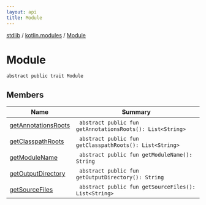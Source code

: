 ```yaml
---
layout: api
title: Module
---
```

[stdlib](../../index.html) / [kotlin.modules](../index.html) / [Module](index.html)

# Module

```
abstract public trait Module
```
## Members
| Name | Summary |
|------|---------|
|[getAnnotationsRoots](getAnnotationsRoots.html)|&nbsp;&nbsp;`abstract public fun getAnnotationsRoots(): List<String>`<br>|
|[getClasspathRoots](getClasspathRoots.html)|&nbsp;&nbsp;`abstract public fun getClasspathRoots(): List<String>`<br>|
|[getModuleName](getModuleName.html)|&nbsp;&nbsp;`abstract public fun getModuleName(): String`<br>|
|[getOutputDirectory](getOutputDirectory.html)|&nbsp;&nbsp;`abstract public fun getOutputDirectory(): String`<br>|
|[getSourceFiles](getSourceFiles.html)|&nbsp;&nbsp;`abstract public fun getSourceFiles(): List<String>`<br>|
